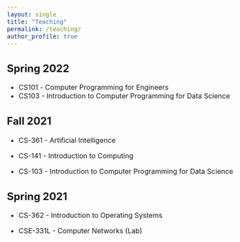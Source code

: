 ```yaml
---
layout: single
title: "Teaching"
permalink: /teaching/
author_profile: true
---
```


<style type="text/css">
  body{
  font-size: 12pt;
}
</style>
  
Spring 2022
------
* CS101 -  <font size="3">Computer Programming for Engineers</font> 
* CS103 -  Introduction to Computer Programming for Data Science
<!--   * This course introduces the fundamental problems of computer
    networking, from sending bits over wires to running distributed applications. -->
    
Fall 2021
------
* CS-361 - Artificial Intelligence
<!--   * This is an introductory course in Artificial Intelligence. It includes introduction to A.I, 
  Intelligent Agent, Searching, Game Playing and Basics of Machine learning. -->
  
* CS-141 - Introduction to Computing
<!--   * This broad-based, entry-level course provides a general overview of the main concepts in
  computing. Topics studied include the history and evolution of computers, central processing
  unit, data storage, input/output devices, multimedia, operating systems, programming languages,
  networking, data structures and File Management. -->

* CS-103 - Introduction to Computer Programming for Data Science
<!--   * This is a basic introduction to Python programming for Data Science. The course covers basics of
  python including data types, conditional statements, loops, data structures and exception handling. -->

Spring 2021
------
* CS-362 - Introduction to Operating Systems
<!--   * This is designed to be the first undergraduate level course with the main objective of teaching
  students the concepts and principles that underlie the design and implementation of
  operating system. -->

* CSE-331L - Computer Networks (Lab)
<!--   * This course introduces the fundamental problems of computer
  networking, from sending bits over wires to running distributed applications. -->
